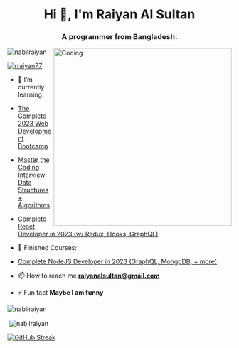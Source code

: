 



<h1 align="center">Hi 👋, I'm Raiyan Al Sultan</h1>
<h3 align="center">A  programmer from Bangladesh.</h3>
<img align="right" alt="Coding" width="400" src="https://www.lambdatest.com/resources/images/news24.gif"

<p align="left"> <img src="https://komarev.com/ghpvc/?username=nabilraiyan&label=Profile%20views&color=0e75b6&style=flat" alt="nabilraiyan" /> </p>

<p align="left"> <a href="https://twitter.com/raiyanALsultan" target="blank"><img src="https://img.shields.io/twitter/follow/raiyanAlsultan?logo=twitter&style=for-the-badge" alt="rraiyan77" /></a> </p>

- 🌱 I’m currently learning:
-   <a href="https://www.udemy.com/course/the-complete-web-development-bootcamp/" target="blank">The Complete 2023 Web Development Bootcamp</a>
-   <a href="https://www.udemy.com/course/master-the-coding-interview-data-structures-algorithms/" target="blank">Master the Coding Interview: Data Structures + Algorithms</a>
-   <a href="https://www.udemy.com/course/complete-react-developer-zero-to-mastery/" target="blank">Complete React Developer in 2023 (w/ Redux, Hooks, GraphQL)</a>
- 🌱 Finished Courses:
-  <a href="https://www.udemy.com/course/complete-nodejs-developer-zero-to-mastery/" target="blank">Complete NodeJS Developer in 2023 (GraphQL, MongoDB, + more)</a>
 
- 📫 How to reach me **raiyanalsultan@gmail.com**

- ⚡ Fun fact **Maybe I am funny**


<!-- <h3 align="left">Connect with me:</h3>
<p align="left">
<a href="https://twitter.com/raiyanALsultan" target="blank"><img align="center" src="https://raw.githubusercontent.com/rahuldkjain/github-profile-readme-generator/master/src/images/icons/Social/twitter.svg" alt="rraiyan77" height="30" width="40" /></a>
</p> -->

<!-- <p align="left">
<a href="https://www.instagram.com/raiyanalsultan/" target="blank"><img align="center" src="https://raw.githubusercontent.com/rahuldkjain/github-profile-readme-generator/master/src/images/icons/Social/instagram.svg" alt="rraiyan77" height="30" width="40" /></a>
</p
   -->

<!-- <h3 align="left">Languages and Tools:</h3>
<p align="left"> <a href="https://www.arduino.cc/" target="_blank" rel="noreferrer"> <img src="https://cdn.worldvectorlogo.com/logos/arduino-1.svg" alt="arduino" width="40" height="40"/> </a> <a href="https://getbootstrap.com" target="_blank" rel="noreferrer"> <img src="https://raw.githubusercontent.com/devicons/devicon/master/icons/bootstrap/bootstrap-plain-wordmark.svg" alt="bootstrap" width="40" height="40"/> </a> <a href="https://www.w3schools.com/cpp/" target="_blank" rel="noreferrer"> <img src="https://raw.githubusercontent.com/devicons/devicon/master/icons/cplusplus/cplusplus-original.svg" alt="cplusplus" width="40" height="40"/> </a> <a href="https://www.w3schools.com/cs/" target="_blank" rel="noreferrer"> <img src="https://raw.githubusercontent.com/devicons/devicon/master/icons/csharp/csharp-original.svg" alt="csharp" width="40" height="40"/> </a> <a href="https://www.w3schools.com/css/" target="_blank" rel="noreferrer"> <img src="https://raw.githubusercontent.com/devicons/devicon/master/icons/css3/css3-original-wordmark.svg" alt="css3" width="40" height="40"/> </a> <a href="https://www.figma.com/" target="_blank" rel="noreferrer"> <img src="https://www.vectorlogo.zone/logos/figma/figma-icon.svg" alt="figma" width="40" height="40"/> </a> <a href="https://www.w3.org/html/" target="_blank" rel="noreferrer"> <img src="https://raw.githubusercontent.com/devicons/devicon/master/icons/html5/html5-original-wordmark.svg" alt="html5" width="40" height="40"/> </a> <a href="https://www.mysql.com/" target="_blank" rel="noreferrer"> <img src="https://raw.githubusercontent.com/devicons/devicon/master/icons/mysql/mysql-original-wordmark.svg" alt="mysql" width="40" height="40"/> </a> </p> -->

<p><img align="center" src="https://github-readme-stats.vercel.app/api/top-langs?username=nabilraiyan&show_icons=true&locale=en&layout=compact" alt="nabilraiyan" /></p>

<p>&nbsp;<img align="center" src="https://github-readme-stats.vercel.app/api?username=nabilraiyan&show_icons=true&locale=en" alt="nabilraiyan" /></p>

[![GitHub Streak](https://streak-stats.demolab.com?user=NabilRaiyan&theme=graywhite&hide_border=true&border_radius=4.6)](https://git.io/streak-stats)
